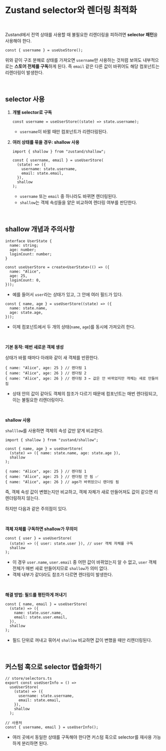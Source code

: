 # Zustand selector와 렌더링 최적화

<br />

Zustand에서 전역 상태를 사용할 때 불필요한 리렌더링을 피하려면 **selector 패턴**을 사용해야 한다.

```tsx
const { username } = useUseStore();
```

위와 같이 구조 분해로 상태를 가져오면 `username`만 사용하는 것처럼 보여도 내부적으로는 **스토어 전체를 구독**하게 된다. 즉 `email` 같은 다른 값이 바뀌어도 해당 컴포넌트는 리렌더링이 발생한다.

<br />

## selector 사용

1. **개별 selector로 구독**

   ```tsx
   const username = useUserStore((state) => state.username);
   ```

   - `username`이 바뀔 때만 컴포넌트가 리렌더링된다.

2. **여러 상태를 묶을 경우: shallow 사용**

   ```tsx
   import { shallow } from "zustand/shallow";

   const { username, email } = useUserStore(
     (state) => ({
       username: state.username,
       email: state.email,
     }),
     shallow
   );
   ```

   - `username` 또는 `email` 중 하나라도 바뀌면 렌더링된다.
   - `shallow`는 객체 속성들을 얕은 비교하여 렌더링 여부를 판단한다.

<br />

## shallow 개념과 주의사항

```tsx
interface UserState {
  name: string;
  age: number;
  loginCount: number;
}
```

```tsx
const useUserStore = create<UserState>(() => ({
  name: "Alice",
  age: 25,
  loginCount: 0,
}));
```

- 예를 들어서 `user`라는 상태가 있고, 그 안에 여러 필드가 있다.

```tsx
const { name, age } = useUserStore((state) => ({
  name: state.name,
  age: state.age,
}));
```

- 이제 컴포넌트에서 두 개의 상태(`name`, `age`)를 동시에 가져오려 한다.

 <br />

**기본 동작: 매번 새로운 객체 생성**

상태가 바뀔 때마다 아래와 같이 새 객체를 반환한다.

```tsx
{ name: "Alice", age: 25 } // 렌더링 1
{ name: "Alice", age: 26 } // 렌더링 2
{ name: "Alice", age: 26 } // 렌더링 3 ← 값은 안 바뀌었지만 객체는 새로 만들어짐
```

- 상태 안의 값이 같아도 객체의 참조가 다르기 때문에 컴포넌트는 매번 렌더링되고, 이는 불필요한 리렌더링이다.

<br />

**shallow 사용**

`shalllow`를 사용하면 객체의 속성 값만 얕게 비교한다.

```tsx
import { shallow } from "zustand/shallow";

const { name, age } = useUserStore(
  (state) => ({ name: state.name, age: state.age }),
  shallow
);
```

```tsx
{ name: "Alice", age: 25 } // 렌더링 1
{ name: "Alice", age: 25 } // 렌더링 안 됨 ✅
{ name: "Alice", age: 26 } // age가 바뀌었으니 렌더링 됨
```

즉, 객체 속성 값이 변했는지만 비교하고, 객체 자체가 새로 만들어져도 값이 같으면 리렌더링하지 않는다.

하지만 다음과 같은 주의점이 있다.

<br />

**객체 자체를 구독하면 shallow가 무의미**

```tsx
const { user } = useUserStore(
  (state) => ({ user: state.user }), // user 객체 자체를 구독
  shallow
);
```

- 이 경우 `user.name`, `user.email` 중 어떤 값이 바뀌었는지 알 수 없고, `user` 객체 전체가 매번 새로 만들어지므로 `shallow`가 의미 없다.
- 객체 내부가 같더라도 참조가 다르면 렌더링이 발생한다.

<br />

**해결 방법: 필드를 평탄하게 꺼내기**

```tsx
const { name, email } = useUserStore(
  (state) => ({
    name: state.user.name,
    email: state.user.email,
  }),
  shallow
);
```

- 필드 단위로 꺼내고 묶어서 `shallow` 비교하면 값이 변했을 때만 리렌더링된다.

<br />

## 커스텀 훅으로 selector 캡슐화하기

```tsx
// store/selectors.ts
export const useUserInfo = () =>
  useUserStore(
    (state) => ({
      username: state.username,
      email: state.email,
    }),
    shallow
  );

// 사용처
const { username, email } = useUserInfo();
```

- 여러 곳에서 동일한 상태를 구독해야 한다면 커스텀 훅으로 selector를 재사용 가능하게 분리하면 된다.
